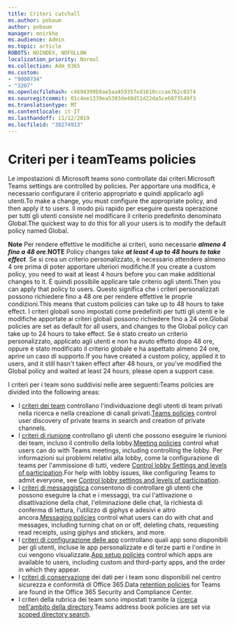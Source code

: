 ```yaml
---
title: Criteri catchall
ms.author: pebaum
author: pebaum
manager: mnirkhe
ms.audience: Admin
ms.topic: article
ROBOTS: NOINDEX, NOFOLLOW
localization_priority: Normal
ms.collection: Adm_O365
ms.custom:
- "9000734"
- "3207"
ms.openlocfilehash: c4694399b9ae5aa459357ed1610cccae762c0374
ms.sourcegitcommit: 01c4ee1339ea5303de48d51d22da5ce6073549f3
ms.translationtype: MT
ms.contentlocale: it-IT
ms.lasthandoff: 11/12/2019
ms.locfileid: "38274913"
---
```

# <a name="teams-policies"></a><span data-ttu-id="6f3ee-102">Criteri per i team</span><span class="sxs-lookup"><span data-stu-id="6f3ee-102">Teams policies</span></span>

<span data-ttu-id="6f3ee-103">Le impostazioni di Microsoft teams sono controllate dai criteri.</span><span class="sxs-lookup"><span data-stu-id="6f3ee-103">Microsoft Teams settings are controlled by policies.</span></span> <span data-ttu-id="6f3ee-104">Per apportare una modifica, è necessario configurare il criterio appropriato e quindi applicarlo agli utenti.</span><span class="sxs-lookup"><span data-stu-id="6f3ee-104">To make a change, you must configure the appropriate policy, and then apply it to users.</span></span> <span data-ttu-id="6f3ee-105">Il modo più rapido per eseguire questa operazione per tutti gli utenti consiste nel modificare il criterio predefinito denominato Global.</span><span class="sxs-lookup"><span data-stu-id="6f3ee-105">The quickest way to do this for all your users is to modify the default policy named Global.</span></span> 

<span data-ttu-id="6f3ee-106">**Note** Per rendere effettive le modifiche ai criteri, sono necessarie ***almeno 4 fino a 48 ore***.</span><span class="sxs-lookup"><span data-stu-id="6f3ee-106">**NOTE** Policy changes take ***at least 4 up to 48 hours to take effect***.</span></span> <span data-ttu-id="6f3ee-107">Se si crea un criterio personalizzato, è necessario attendere almeno 4 ore prima di poter apportare ulteriori modifiche.</span><span class="sxs-lookup"><span data-stu-id="6f3ee-107">If you create a custom policy, you need to wait at least 4 hours before you can make additional changes to it.</span></span> <span data-ttu-id="6f3ee-108">È quindi possibile applicare tale criterio agli utenti.</span><span class="sxs-lookup"><span data-stu-id="6f3ee-108">Then you can apply that policy to users.</span></span> <span data-ttu-id="6f3ee-109">Questo significa che i criteri personalizzati possono richiedere fino a 48 ore per rendere effettive le proprie condizioni.</span><span class="sxs-lookup"><span data-stu-id="6f3ee-109">This means that custom policies can take up to 48 hours to take effect.</span></span> <span data-ttu-id="6f3ee-110">I criteri globali sono impostati come predefiniti per tutti gli utenti e le modifiche apportate ai criteri globali possono richiedere fino a 24 ore.</span><span class="sxs-lookup"><span data-stu-id="6f3ee-110">Global policies are set as default for all users, and changes to the Global policy can take up to 24 hours to take effect.</span></span> <span data-ttu-id="6f3ee-111">Se è stato creato un criterio personalizzato, applicato agli utenti e non ha avuto effetto dopo 48 ore, oppure è stato modificato il criterio globale e ha aspettato almeno 24 ore, aprire un caso di supporto.</span><span class="sxs-lookup"><span data-stu-id="6f3ee-111">If you have created a custom policy, applied it to users, and it still hasn't taken effect after 48 hours, or you've modified the Global policy and waited at least 24 hours, please open a support case.</span></span>

<span data-ttu-id="6f3ee-112">I criteri per i team sono suddivisi nelle aree seguenti:</span><span class="sxs-lookup"><span data-stu-id="6f3ee-112">Teams policies are divided into the following areas:</span></span>

- <span data-ttu-id="6f3ee-113">I [criteri dei team](https://docs.microsoft.com/MicrosoftTeams/teams-policies) controllano l'individuazione degli utenti di team privati nella ricerca e nella creazione di canali privati.</span><span class="sxs-lookup"><span data-stu-id="6f3ee-113">[Teams policies](https://docs.microsoft.com/MicrosoftTeams/teams-policies) control user discovery of private teams in search and creation of private channels.</span></span>  
- <span data-ttu-id="6f3ee-114">I [criteri di riunione](https://docs.microsoft.com/microsoftteams/meeting-policies-in-teams) controllano gli utenti che possono eseguire le riunioni dei team, incluso il controllo della lobby.</span><span class="sxs-lookup"><span data-stu-id="6f3ee-114">[Meeting policies](https://docs.microsoft.com/microsoftteams/meeting-policies-in-teams) control what users can do with Teams meetings, including controlling the lobby.</span></span> <span data-ttu-id="6f3ee-115">Per informazioni sui problemi relativi alla lobby, come la configurazione di teams per l'ammissione di tutti, vedere [Control lobby Settings and levels of participation](https://docs.microsoft.com/en-us/alchemyinsights/bypass-lobby).</span><span class="sxs-lookup"><span data-stu-id="6f3ee-115">For help with lobby issues, like configuring Teams to admit everyone, see [Control lobby settings and levels of participation](https://docs.microsoft.com/en-us/alchemyinsights/bypass-lobby).</span></span>
- <span data-ttu-id="6f3ee-116">I [criteri di messaggistica](https://docs.microsoft.com/microsoftteams/messaging-policies-in-teams) consentono di controllare gli utenti che possono eseguire la chat e i messaggi, tra cui l'attivazione o disattivazione della chat, l'eliminazione delle chat, la richiesta di conferma di lettura, l'utilizzo di giphys e adesivi e altro ancora.</span><span class="sxs-lookup"><span data-stu-id="6f3ee-116">[Messaging policies](https://docs.microsoft.com/microsoftteams/messaging-policies-in-teams) control what users can do with chat and messages, including turning chat on or off, deleting chats, requesting read receipts, using giphys and stickers, and more.</span></span>
- <span data-ttu-id="6f3ee-117">I [criteri di configurazione delle app](https://docs.microsoft.com/MicrosoftTeams/teams-app-setup-policies) controllano quali app sono disponibili per gli utenti, incluse le app personalizzate e di terze parti e l'ordine in cui vengono visualizzate.</span><span class="sxs-lookup"><span data-stu-id="6f3ee-117">[App setup policies](https://docs.microsoft.com/MicrosoftTeams/teams-app-setup-policies) control which apps are available to users, including custom and third-party apps, and the order in which they appear.</span></span>  
- <span data-ttu-id="6f3ee-118">I [criteri di conservazione](https://docs.microsoft.com/microsoftteams/retention-policies) dei dati per i team sono disponibili nel centro sicurezza e conformità di Office 365.</span><span class="sxs-lookup"><span data-stu-id="6f3ee-118">Data [retention policies](https://docs.microsoft.com/microsoftteams/retention-policies) for Teams are found in the Office 365 Security and Compliance Center.</span></span>
- <span data-ttu-id="6f3ee-119">I criteri della rubrica dei team sono impostati tramite la [ricerca nell'ambito della directory](https://docs.microsoft.com/MicrosoftTeams/teams-scoped-directory-search).</span><span class="sxs-lookup"><span data-stu-id="6f3ee-119">Teams address book policies are set via [scoped directory search](https://docs.microsoft.com/MicrosoftTeams/teams-scoped-directory-search).</span></span>